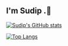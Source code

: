 ## I'm Sudip .👋 
[![Sudip's GitHub stats](https://github-readme-stats.vercel.app/api?username=Isudipsubedi&show_icons=true)](https://github.com/Isudipsubedi/github-readme-stats&show_icons=true)

[![Top Langs](https://github-readme-stats.vercel.app/api/top-langs/?username=Isudipsubedi)](https://github.com/Isudipsubedi/github-readme-stats)
